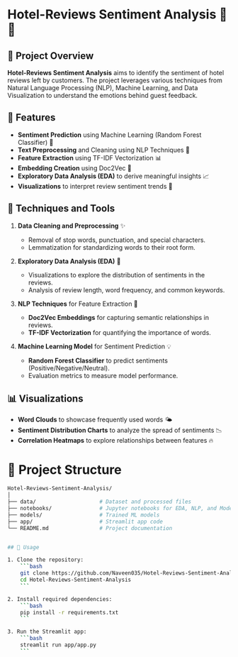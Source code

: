 # Hotel-Reviews Sentiment Analysis 🌟🏨

## 📖 Project Overview
**Hotel-Reviews Sentiment Analysis** aims to identify the sentiment of hotel reviews left by customers. The project leverages various techniques from Natural Language Processing (NLP), Machine Learning, and Data Visualization to understand the emotions behind guest feedback. 

## 🚀 Features
- **Sentiment Prediction** using Machine Learning (Random Forest Classifier) 🌲
- **Text Preprocessing** and Cleaning using NLP Techniques 📝
- **Feature Extraction** using TF-IDF Vectorization 📊
- **Embedding Creation** using Doc2Vec 🧠
- **Exploratory Data Analysis (EDA)** to derive meaningful insights 📈
- **Visualizations** to interpret review sentiment trends 🎨

## 🔧 Techniques and Tools
1. **Data Cleaning and Preprocessing** ✨
   - Removal of stop words, punctuation, and special characters.
   - Lemmatization for standardizing words to their root form.

2. **Exploratory Data Analysis (EDA)** 🧐
   - Visualizations to explore the distribution of sentiments in the reviews.
   - Analysis of review length, word frequency, and common keywords.

3. **NLP Techniques** for Feature Extraction 🧰
   - **Doc2Vec Embeddings** for capturing semantic relationships in reviews.
   - **TF-IDF Vectorization** for quantifying the importance of words.

4. **Machine Learning Model** for Sentiment Prediction 💡
   - **Random Forest Classifier** to predict sentiments (Positive/Negative/Neutral).
   - Evaluation metrics to measure model performance.

## 📊 Visualizations
- **Word Clouds** to showcase frequently used words 🌤️
- **Sentiment Distribution Charts** to analyze the spread of sentiments 📉
- **Correlation Heatmaps** to explore relationships between features 🔥

# 📂 Project Structure
```bash
Hotel-Reviews-Sentiment-Analysis/
│
├── data/                    # Dataset and processed files
├── notebooks/               # Jupyter notebooks for EDA, NLP, and Modeling
├── models/                  # Trained ML models
├── app/                     # Streamlit app code
└── README.md                # Project documentation


## 📝 Usage

1. Clone the repository:
    ```bash
    git clone https://github.com/Naveen035/Hotel-Reviews-Sentiment-Analysis.git
    cd Hotel-Reviews-Sentiment-Analysis
    ```

2. Install required dependencies:
    ```bash
    pip install -r requirements.txt
    ```

3. Run the Streamlit app:
    ```bash
    streamlit run app/app.py
    ```

